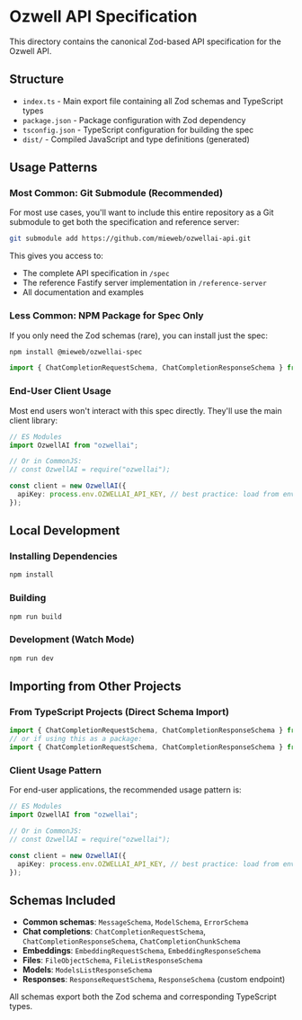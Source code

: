 # Ozwell API Specification

This directory contains the canonical Zod-based API specification for the Ozwell API.

## Structure

- `index.ts` - Main export file containing all Zod schemas and TypeScript types
- `package.json` - Package configuration with Zod dependency
- `tsconfig.json` - TypeScript configuration for building the spec
- `dist/` - Compiled JavaScript and type definitions (generated)

## Usage Patterns

### Most Common: Git Submodule (Recommended)

For most use cases, you'll want to include this entire repository as a Git submodule to get both the specification and reference server:

```bash
git submodule add https://github.com/mieweb/ozwellai-api.git
```

This gives you access to:
- The complete API specification in `/spec`
- The reference Fastify server implementation in `/reference-server`
- All documentation and examples

### Less Common: NPM Package for Spec Only

If you only need the Zod schemas (rare), you can install just the spec:

```bash
npm install @mieweb/ozwellai-spec
```

```typescript
import { ChatCompletionRequestSchema, ChatCompletionResponseSchema } from '@mieweb/ozwellai-spec';
```

### End-User Client Usage

Most end users won't interact with this spec directly. They'll use the main client library:

```typescript
// ES Modules
import OzwellAI from "ozwellai";

// Or in CommonJS:
// const OzwellAI = require("ozwellai");

const client = new OzwellAI({
  apiKey: process.env.OZWELLAI_API_KEY, // best practice: load from env
});
```

## Local Development

### Installing Dependencies

```bash
npm install
```

### Building

```bash
npm run build
```

### Development (Watch Mode)

```bash
npm run dev
```

## Importing from Other Projects

### From TypeScript Projects (Direct Schema Import)

```typescript
import { ChatCompletionRequestSchema, ChatCompletionResponseSchema } from '../../../spec';
// or if using this as a package:
import { ChatCompletionRequestSchema, ChatCompletionResponseSchema } from '@mieweb/ozwellai-spec';
```

### Client Usage Pattern

For end-user applications, the recommended usage pattern is:

```typescript
// ES Modules
import OzwellAI from "ozwellai";

// Or in CommonJS:
// const OzwellAI = require("ozwellai");

const client = new OzwellAI({
  apiKey: process.env.OZWELLAI_API_KEY, // best practice: load from env
});
```

## Schemas Included

- **Common schemas**: `MessageSchema`, `ModelSchema`, `ErrorSchema`
- **Chat completions**: `ChatCompletionRequestSchema`, `ChatCompletionResponseSchema`, `ChatCompletionChunkSchema`
- **Embeddings**: `EmbeddingRequestSchema`, `EmbeddingResponseSchema`
- **Files**: `FileObjectSchema`, `FileListResponseSchema`
- **Models**: `ModelsListResponseSchema`
- **Responses**: `ResponseRequestSchema`, `ResponseSchema` (custom endpoint)

All schemas export both the Zod schema and corresponding TypeScript types.
